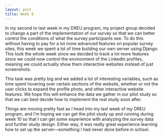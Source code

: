```yaml
---
layout: post
title: Week 9
---
```


In my second to last week in my DREU program, my project group decided to change a part of the implementation of our survey so that we can better control the conditions of what the survey participants see. To do this without having to pay for a lot more advanced features on popular survey sites, this week we spent a lot of time building our own server using Django. This took the whole week since we decided to track a lot more features since we could now control the environment of the LinkedIn profiles, meaning we could actually show them interactive websites instead of just screenshots.

This task was pretty big and we added a lot of interesting variables, such as time spent hovering over certain sections of the website, whether or not the user clicks to expand the profile photo, and other interactive website features. We hope this will enhance the data we gather in our pilot study so that we can best decide how to implement the real study soon after.

Things are moving pretty fast as I head into my last week of my DREU program, and I’m hoping we can get the pilot study up and running during week 10 so that I can get some experience with analyzing the survey data and further study design. Either way, it was really great experience learning how to set up the server––something I had never done before in school.
